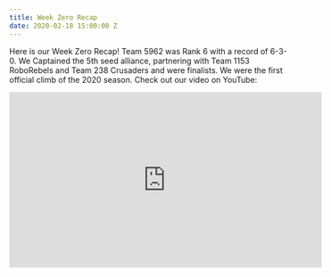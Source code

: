 ```yaml
---
title: Week Zero Recap
date: 2020-02-18 15:00:00 Z
---
```


Here is our Week Zero Recap! Team 5962 was Rank 6 with a record of 6-3-0. We Captained the 5th seed alliance, partnering with Team 1153 RoboRebels and Team 238 Crusaders and were finalists. We were the first official climb of the 2020 season. Check out our video on YouTube: 

<iframe width="560" height="315" src="https://www.youtube.com/embed/kipbqwNAUQA" frameborder="0" allow="accelerometer; autoplay; encrypted-media; gyroscope; picture-in-picture" allowfullscreen></iframe>